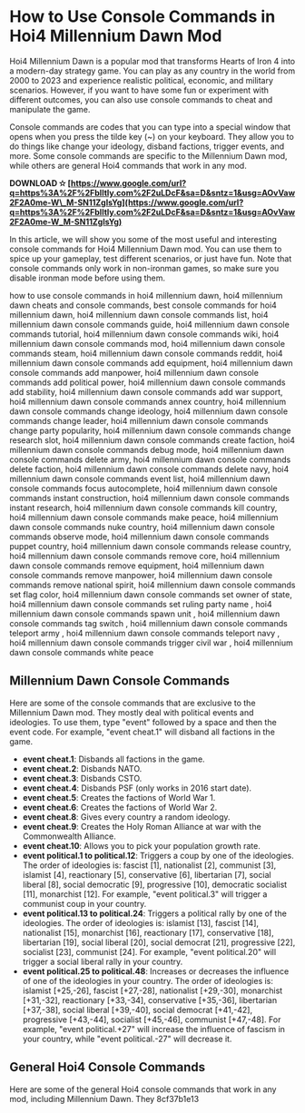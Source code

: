 # How to Use Console Commands in Hoi4 Millennium Dawn Mod
 
Hoi4 Millennium Dawn is a popular mod that transforms Hearts of Iron 4 into a modern-day strategy game. You can play as any country in the world from 2000 to 2023 and experience realistic political, economic, and military scenarios. However, if you want to have some fun or experiment with different outcomes, you can also use console commands to cheat and manipulate the game.
 
Console commands are codes that you can type into a special window that opens when you press the tilde key (~) on your keyboard. They allow you to do things like change your ideology, disband factions, trigger events, and more. Some console commands are specific to the Millennium Dawn mod, while others are general Hoi4 commands that work in any mod.
 
**DOWNLOAD ✫ [https://www.google.com/url?q=https%3A%2F%2Fblltly.com%2F2uLDcF&sa=D&sntz=1&usg=AOvVaw2F2A0me-W\_M-SN11ZglsYg](https://www.google.com/url?q=https%3A%2F%2Fblltly.com%2F2uLDcF&sa=D&sntz=1&usg=AOvVaw2F2A0me-W_M-SN11ZglsYg)**


 
In this article, we will show you some of the most useful and interesting console commands for Hoi4 Millennium Dawn mod. You can use them to spice up your gameplay, test different scenarios, or just have fun. Note that console commands only work in non-ironman games, so make sure you disable ironman mode before using them.
 
how to use console commands in hoi4 millennium dawn,  hoi4 millennium dawn cheats and console commands,  best console commands for hoi4 millennium dawn,  hoi4 millennium dawn console commands list,  hoi4 millennium dawn console commands guide,  hoi4 millennium dawn console commands tutorial,  hoi4 millennium dawn console commands wiki,  hoi4 millennium dawn console commands mod,  hoi4 millennium dawn console commands steam,  hoi4 millennium dawn console commands reddit,  hoi4 millennium dawn console commands add equipment,  hoi4 millennium dawn console commands add manpower,  hoi4 millennium dawn console commands add political power,  hoi4 millennium dawn console commands add stability,  hoi4 millennium dawn console commands add war support,  hoi4 millennium dawn console commands annex country,  hoi4 millennium dawn console commands change ideology,  hoi4 millennium dawn console commands change leader,  hoi4 millennium dawn console commands change party popularity,  hoi4 millennium dawn console commands change research slot,  hoi4 millennium dawn console commands create faction,  hoi4 millennium dawn console commands debug mode,  hoi4 millennium dawn console commands delete army,  hoi4 millennium dawn console commands delete faction,  hoi4 millennium dawn console commands delete navy,  hoi4 millennium dawn console commands event list,  hoi4 millennium dawn console commands focus autocomplete,  hoi4 millennium dawn console commands instant construction,  hoi4 millennium dawn console commands instant research,  hoi4 millennium dawn console commands kill country,  hoi4 millennium dawn console commands make peace,  hoi4 millennium dawn console commands nuke country,  hoi4 millennium dawn console commands observe mode,  hoi4 millennium dawn console commands puppet country,  hoi4 millennium dawn console commands release country,  hoi4 millennium dawn console commands remove core,  hoi4 millennium dawn console commands remove equipment,  hoi4 millennium dawn console commands remove manpower,  hoi4 millennium dawn console commands remove national spirit,  hoi4 millennium dawn console commands set flag color,  hoi4 millennium dawn console commands set owner of state,  hoi4 millennium dawn console commands set ruling party name ,  hoi4 millennium dawn console commands spawn unit ,  hoi4 millennium dawn console commands tag switch ,  hoi4 millennium dawn console commands teleport army ,  hoi4 millennium dawn console commands teleport navy ,  hoi4 millennium dawn console commands trigger civil war ,  hoi4 millennium dawn console commands white peace
 
## Millennium Dawn Console Commands
 
Here are some of the console commands that are exclusive to the Millennium Dawn mod. They mostly deal with political events and ideologies. To use them, type "event" followed by a space and then the event code. For example, "event cheat.1" will disband all factions in the game.
 
- **event cheat.1**: Disbands all factions in the game.
- **event cheat.2**: Disbands NATO.
- **event cheat.3**: Disbands CSTO.
- **event cheat.4**: Disbands PSF (only works in 2016 start date).
- **event cheat.5**: Creates the factions of World War 1.
- **event cheat.6**: Creates the factions of World War 2.
- **event cheat.8**: Gives every country a random ideology.
- **event cheat.9**: Creates the Holy Roman Alliance at war with the Commonwealth Alliance.
- **event cheat.10**: Allows you to pick your population growth rate.
- **event political.1 to political.12**: Triggers a coup by one of the ideologies. The order of ideologies is: fascist [1], nationalist [2], communist [3], islamist [4], reactionary [5], conservative [6], libertarian [7], social liberal [8], social democratic [9], progressive [10], democratic socialist [11], monarchist [12]. For example, "event political.3" will trigger a communist coup in your country.
- **event political.13 to political.24**: Triggers a political rally by one of the ideologies. The order of ideologies is: islamist [13], fascist [14], nationalist [15], monarchist [16], reactionary [17], conservative [18], libertarian [19], social liberal [20], social democrat [21], progressive [22], socialist [23], communist [24]. For example, "event political.20" will trigger a social liberal rally in your country.
- **event political.25 to political.48**: Increases or decreases the influence of one of the ideologies in your country. The order of ideologies is: islamist [+25,-26], fascist [+27,-28], nationalist [+29,-30], monarchist [+31,-32], reactionary [+33,-34], conservative [+35,-36], libertarian [+37,-38], social liberal [+39,-40], social democrat [+41,-42], progressive [+43,-44], socialist [+45,-46], communist [+47,-48]. For example, "event political.+27" will increase the influence of fascism in your country, while "event political.-27" will decrease it.

## General Hoi4 Console Commands
 
Here are some of the general Hoi4 console commands that work in any mod, including Millennium Dawn. They
 8cf37b1e13
 

